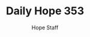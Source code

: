 ---
image: /assets/img/daily-hope-default-artwork.png
title: Daily Hope 353
number: 353
categories:
  - Daily Hope
author: Hope Staff
notes: Daily Hope 353
embed: >-
  <iframe style="border-radius:12px" src="https://open.spotify.com/embed/episode/2BvizWHSOMJEN79hayh0ix?utm_source=generator" width="100%" height="152" frameBorder="0" allowfullscreen="" allow="autoplay; clipboard-write; encrypted-media; fullscreen; picture-in-picture" loading="lazy"></iframe>
---